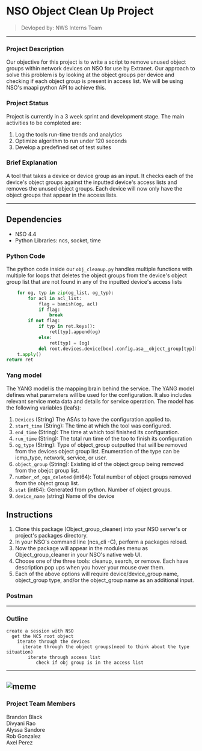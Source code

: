 # NSO Object Clean Up Project

> Devloped by: NWS Interns Team

---
### Project Description
Our objective for this project is to write a script to remove unused object groups within network devices on NSO for use by Extranet. Our approach to solve this problem is by looking at the object groups per device and checking if each object group is present in access list. We will be using NSO's maapi python API to achieve this.

### Project Status
Project is currently in a 3 week sprint and development stage.
The main activities to be completed are:
1. Log the tools run-time trends and analytics
2. Optimize algorithm to run under 120 seconds
3. Develop a predefined set of test suites

### Brief Explanation
A tool that takes a device or device group as an input. It checks each of the device's object groups against the inputted device's access lists and removes the unused object groups. Each device will now only have the object groups that appear in the access lists.

---
## Dependencies
- NSO 4.4
- Python Libraries: ncs, socket, time

### Python Code
The python code inside our `obj_cleanup.py` handles multiple functions with multiple for loops that deletes the object groups from the device's object group list that are not found in any of the inputted device's access lists

```python
    for og, typ in zip(og_list, og_typ):
        for acl in acl_list:
            flag = banish(og, acl)
            if flag:
                break
        if not flag:
            if typ in ret.keys():
                ret[typ].append(og)
            else:
                ret[typ] = [og]
            del root.devices.device[box].config.asa__object_group[typ][og]
    t.apply()
return ret

```

### Yang model
The YANG model is the mapping brain behind the service. The YANG model defines what parameters will be used for the configuration. It also includes relevant service meta data and details for service operation.
The model has the following variables (leafs):
1. `Devices` (String) The ASAs to have the configuration applied to.
2. `start_time` (String): The time at which the tool was configured.
3. `end_time` (String): The time at which tool finished its configuration.
4. `run_time` (String): The total run time of the too to finish its configuration
5. `og_type` (String): Type of object_group outputted that will be removed from the devices object group list. Enumeration of the type can be icmp_type, network, service, or user.
6. `object_group` (String): Existing id of the object group being removed from the obejct group list.
7. `number_of_ogs_deleted` (int64): Total number of object groups removed from the object group list.
8. `stat` (int64): Generated from python. Number of object groups.
9. `device_name` (string) Name of the device

## Instructions
1. Clone this package (Object_group_cleaner) into your NSO server's or project's packages directory.
2. In your NSO's command line (ncs_cli -C), perform a packages reload.
3. Now the package will appear in the modules menu as Object_group_cleaner in your NSO's native web UI.
4. Choose one of the three tools: cleanup, search, or remove. Each have description pop ups when you hover your mouse over them.
5. Each of the above options will require device/device_group name, object_group type, and/or the object_group name as an additional input.

### Postman

---
### Outline
```
create a session with NSO
  get the NCS root object
    iterate through the devices
      iterate through the object groups(need to think about the type situation)
        iterate through access list
           check if obj group is in the access list
```
---
![meme](https://s-media-cache-ak0.pinimg.com/originals/1a/0e/75/1a0e758c3fcf69cfc12754edf4439bb4.jpg)
---
### Project Team Members
Brandon Black <br  />
Divyani Rao <br  />
Alyssa Sandore <br />
Rob Gonzalez <br />
Axel Perez
